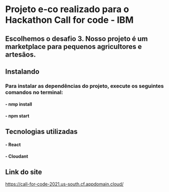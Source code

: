# Projeto e-co realizado para o Hackathon Call for code - IBM
 
## Escolhemos o desafio 3. Nosso projeto é um marketplace para pequenos agricultores e artesãos.
 
## Instalando
### Para instalar as dependências do projeto, execute os seguintes comandos no terminal:
#### - nmp install
#### - npm start
 
## Tecnologias utilizadas
#### - React
#### - Cloudant
 
## Link do site
https://call-for-code-2021.us-south.cf.appdomain.cloud/



